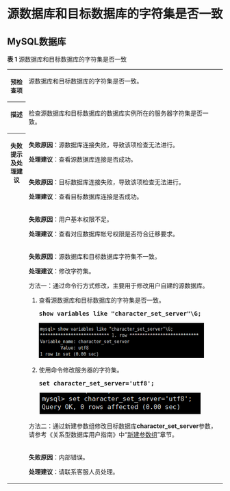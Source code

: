 # 源数据库和目标数据库的字符集是否一致<a name="drs_11_0013"></a>

## MySQL数据库<a name="section182591843131014"></a>

**表 1**  源数据库和目标数据库的字符集是否一致

<a name="table388959519630"></a>
<table><tbody><tr id="row346860419630"><th class="firstcol" valign="top" width="8.63%" id="mcps1.2.3.1.1"><p id="p10355474191947"><a name="p10355474191947"></a><a name="p10355474191947"></a><strong id="b26090406191947"><a name="b26090406191947"></a><a name="b26090406191947"></a>预检查项</strong></p>
</th>
<td class="cellrowborder" valign="top" width="91.36999999999999%" headers="mcps1.2.3.1.1 "><p id="p6157302519463"><a name="p6157302519463"></a><a name="p6157302519463"></a>源数据库和目标数据库的字符集是否一致。</p>
</td>
</tr>
<tr id="row1239368119630"><th class="firstcol" valign="top" width="8.63%" id="mcps1.2.3.2.1"><p id="p28097634191947"><a name="p28097634191947"></a><a name="p28097634191947"></a><strong id="b51552116191947"><a name="b51552116191947"></a><a name="b51552116191947"></a>描述</strong></p>
</th>
<td class="cellrowborder" valign="top" width="91.36999999999999%" headers="mcps1.2.3.2.1 "><p id="p12879296194610"><a name="p12879296194610"></a><a name="p12879296194610"></a>检查源数据库和目标数据库的数据库实例所在的服务器字符集是否一致。</p>
</td>
</tr>
<tr id="row1235277319630"><th class="firstcol" rowspan="5" valign="top" width="8.63%" id="mcps1.2.3.3.1"><p id="p529124191947"><a name="p529124191947"></a><a name="p529124191947"></a><strong id="b4762116191947"><a name="b4762116191947"></a><a name="b4762116191947"></a>失败提示及处理建议</strong></p>
<p id="p793210462156"><a name="p793210462156"></a><a name="p793210462156"></a></p>
</th>
<td class="cellrowborder" valign="top" width="91.36999999999999%" headers="mcps1.2.3.3.1 "><p id="p5760163413150"><a name="p5760163413150"></a><a name="p5760163413150"></a><strong id="b2878121231317"><a name="b2878121231317"></a><a name="b2878121231317"></a>失败原因</strong>：源数据库连接失败，导致该项检查无法进行。</p>
<p id="p10104153413156"><a name="p10104153413156"></a><a name="p10104153413156"></a><strong id="b1581182314318"><a name="b1581182314318"></a><a name="b1581182314318"></a>处理建议</strong>：查看源数据库连接是否成功。</p>
</td>
</tr>
<tr id="row15342183141416"><td class="cellrowborder" valign="top" headers="mcps1.2.3.3.1 "><p id="p560819467145"><a name="p560819467145"></a><a name="p560819467145"></a><strong id="b99461015101620"><a name="b99461015101620"></a><a name="b99461015101620"></a>失败原因</strong>：目标数据库连接失败，导致该项检查无法进行。</p>
<p id="p19529047151418"><a name="p19529047151418"></a><a name="p19529047151418"></a><strong id="b1234613264313"><a name="b1234613264313"></a><a name="b1234613264313"></a>处理建议</strong>：查看目标数据库连接是否成功。</p>
</td>
</tr>
<tr id="row141079701420"><td class="cellrowborder" valign="top" headers="mcps1.2.3.3.1 "><p id="p710711718143"><a name="p710711718143"></a><a name="p710711718143"></a><strong id="b1041218171614"><a name="b1041218171614"></a><a name="b1041218171614"></a>失败原因</strong>：用户基本权限不足。</p>
<p id="p393624221418"><a name="p393624221418"></a><a name="p393624221418"></a><strong id="b4409528193113"><a name="b4409528193113"></a><a name="b4409528193113"></a>处理建议</strong>：查看对应数据库帐号权限是否符合迁移要求。</p>
</td>
</tr>
<tr id="row1269261719630"><td class="cellrowborder" valign="top" headers="mcps1.2.3.3.1 "><p id="p7478191941618"><a name="p7478191941618"></a><a name="p7478191941618"></a><strong id="b063492041612"><a name="b063492041612"></a><a name="b063492041612"></a>失败原因</strong>：源数据库和目标数据库字符集不一致。</p>
<p id="p11881133121620"><a name="p11881133121620"></a><a name="p11881133121620"></a><strong id="b11627153043119"><a name="b11627153043119"></a><a name="b11627153043119"></a>处理建议</strong>：修改字符集。</p>
<p id="p9237119193910"><a name="p9237119193910"></a><a name="p9237119193910"></a>方法一：通过命令行方式修改，主要用于修改用户自建的源数据库。</p>
<a name="ol5341648291247"></a><a name="ol5341648291247"></a><ol id="ol5341648291247"><li>查看源数据库和目标数据库的字符集是否一致。<pre class="codeblock" id="codeblock1213950692042"><a name="codeblock1213950692042"></a><a name="codeblock1213950692042"></a><strong id="b4889233091324"><a name="b4889233091324"></a><a name="b4889233091324"></a>show variables like "character_set_server"\G;</strong></pre>
<p id="p3215413791352"><a name="p3215413791352"></a><a name="p3215413791352"></a><a name="image5255115191439"></a><a name="image5255115191439"></a><span><img id="image5255115191439" src="figures/zh-cn_image_0140299925.png" width="385.48668777465815" height="81.795"></span></p>
</li><li>使用命令修改服务器的字符集。<pre class="codeblock" id="codeblock6342703092051"><a name="codeblock6342703092051"></a><a name="codeblock6342703092051"></a><strong id="b5284547791339"><a name="b5284547791339"></a><a name="b5284547791339"></a>set character_set_server='utf8';</strong></pre>
<p id="p612287499178"><a name="p612287499178"></a><a name="p612287499178"></a><a name="image1593387591721"></a><a name="image1593387591721"></a><span><img id="image1593387591721" src="figures/zh-cn_image_0140299679.png"></span></p>
</li></ol>
<p id="p2507369991231"><a name="p2507369991231"></a><a name="p2507369991231"></a>方法二：通过新建参数组修改目标数据库<span class="parmname" id="parmname778417911439"><a name="parmname778417911439"></a><a name="parmname778417911439"></a><b>character_set_server</b></span>参数，请参考《关系型数据库用户指南》中“<a href="https://support.huaweicloud.com/usermanual-rds/zh-cn_topic_parameter_group.html" target="_blank" rel="noopener noreferrer">新建参数组</a>”章节。</p>
</td>
</tr>
<tr id="row129321146121511"><td class="cellrowborder" valign="top" headers="mcps1.2.3.3.1 "><p id="p1593264617157"><a name="p1593264617157"></a><a name="p1593264617157"></a><strong id="b6416132361612"><a name="b6416132361612"></a><a name="b6416132361612"></a>失败原因</strong>：内部错误。</p>
<p id="p83066314162"><a name="p83066314162"></a><a name="p83066314162"></a><strong id="b14361173433112"><a name="b14361173433112"></a><a name="b14361173433112"></a>处理建议</strong>：请联系客服人员处理。</p>
</td>
</tr>
</tbody>
</table>

